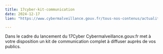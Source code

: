 ```yaml
---
title: 17cyber-kit-communication
date: 2024-12-17
lien: "https://www.cybermalveillance.gouv.fr/tous-nos-contenus/actualites/17cyber-kit-communication"

---
```


Dans le cadre du lancement du 17Cyber
Cybermalveillance.gouv.fr met à votre disposition un kit de communication complet à diffuser auprès de vos publics.
